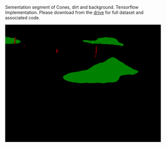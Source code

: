 Sementation segment of Cones, dirt and background. Tensorflow Implementation. Please download from the [drive](https://drive.google.com/open?id=1-IaLBROOvTeeDJgojrcd3up27hRci6FJ) for full dataset and associated code. 

![Result example](000222_prediction.png?raw=true "Title")
